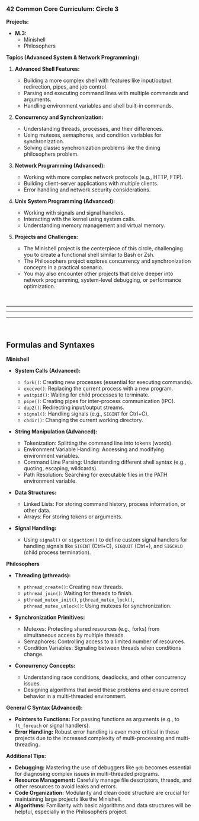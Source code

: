 ### 42 Common Core Curriculum: Circle 3

**Projects:**

* **M.3:**
    * Minishell
    * Philosophers

**Topics (Advanced System & Network Programming):**

1.  **Advanced Shell Features:**
    *   Building a more complex shell with features like input/output redirection, pipes, and job control.
    *   Parsing and executing command lines with multiple commands and arguments.
    *   Handling environment variables and shell built-in commands.

2.  **Concurrency and Synchronization:**
    *   Understanding threads, processes, and their differences.
    *   Using mutexes, semaphores, and condition variables for synchronization.
    *   Solving classic synchronization problems like the dining philosophers problem.

3.  **Network Programming (Advanced):**
    *   Working with more complex network protocols (e.g., HTTP, FTP).
    *   Building client-server applications with multiple clients.
    *   Error handling and network security considerations.

4.  **Unix System Programming (Advanced):**
    *   Working with signals and signal handlers.
    *   Interacting with the kernel using system calls.
    *   Understanding memory management and virtual memory.

5.  **Projects and Challenges:**
    *   The Minishell project is the centerpiece of this circle, challenging you to create a functional shell similar to Bash or Zsh.
    *   The Philosophers project explores concurrency and synchronization concepts in a practical scenario. 
    *   You may also encounter other projects that delve deeper into network programming, system-level debugging, or performance optimization.
<br>

---
---
---

<br>

## Formulas and Syntaxes


**Minishell**

*   **System Calls (Advanced):**
    *   `fork()`: Creating new processes (essential for executing commands).
    *   `execve()`: Replacing the current process with a new program.
    *   `waitpid()`: Waiting for child processes to terminate.
    *   `pipe()`: Creating pipes for inter-process communication (IPC).
    *   `dup2()`: Redirecting input/output streams.
    *   `signal()`: Handling signals (e.g., `SIGINT` for Ctrl+C).
    *   `chdir()`: Changing the current working directory.

*   **String Manipulation (Advanced):**
    *   Tokenization: Splitting the command line into tokens (words).
    *   Environment Variable Handling: Accessing and modifying environment variables.
    *   Command Line Parsing: Understanding different shell syntax (e.g., quoting, escaping, wildcards).
    *   Path Resolution: Searching for executable files in the PATH environment variable.

*   **Data Structures:**
    *   Linked Lists: For storing command history, process information, or other data.
    *   Arrays: For storing tokens or arguments.

*   **Signal Handling:**
    *   Using `signal()` or `sigaction()` to define custom signal handlers for handling signals like `SIGINT` (Ctrl+C), `SIGQUIT` (Ctrl+\), and `SIGCHLD` (child process termination).

**Philosophers**

*   **Threading (pthreads):**
    *   `pthread_create()`: Creating new threads.
    *   `pthread_join()`: Waiting for threads to finish.
    *   `pthread_mutex_init()`, `pthread_mutex_lock()`, `pthread_mutex_unlock()`: Using mutexes for synchronization.

*   **Synchronization Primitives:**
    *   Mutexes: Protecting shared resources (e.g., forks) from simultaneous access by multiple threads.
    *   Semaphores: Controlling access to a limited number of resources.
    *   Condition Variables: Signaling between threads when conditions change.

*   **Concurrency Concepts:**
    *   Understanding race conditions, deadlocks, and other concurrency issues.
    *   Designing algorithms that avoid these problems and ensure correct behavior in a multi-threaded environment.

**General C Syntax (Advanced):**

*   **Pointers to Functions:**  For passing functions as arguments (e.g., to `ft_foreach` or signal handlers).
*   **Error Handling:** Robust error handling is even more critical in these projects due to the increased complexity of multi-processing and multi-threading.

**Additional Tips:**

*   **Debugging:** Mastering the use of debuggers like `gdb` becomes essential for diagnosing complex issues in multi-threaded programs.
*   **Resource Management:** Carefully manage file descriptors, threads, and other resources to avoid leaks and errors.
*   **Code Organization:** Modularity and clean code structure are crucial for maintaining large projects like the Minishell.
*   **Algorithms:**  Familiarity with basic algorithms and data structures will be helpful, especially in the Philosophers project.